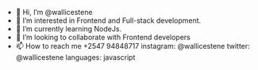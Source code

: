 - 👋 Hi, I’m @wallicestene
- 👀 I’m interested in Frontend and Full-stack development.
- 🌱 I’m currently learning NodeJs.
- 💞️ I’m looking to collaborate with Frontend developers
- 📫 How to reach me +2547 94848717 instagram: @wallicestene
twitter: @wallicestene 
languages: javascript
<!---
wallicestene/wallicestene is a ✨ special ✨ repository because its `README.md` (this file) appears on your GitHub profile.
You can click the Preview link to take a look at your changes.
--->
